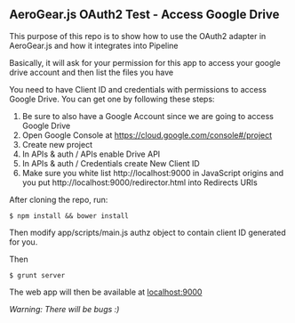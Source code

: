## AeroGear.js OAuth2 Test - Access Google Drive

This purpose of this repo is to show how to use the OAuth2 adapter in AeroGear.js and how it integrates into Pipeline

Basically, it will ask for your permission for this app to access your google drive account and then list the files you have

You need to have Client ID and credentials with permissions to access Google Drive. You can get one by following these steps:

1. Be sure to also have a Google Account since we are going to access Google Drive
2. Open Google Console at https://cloud.google.com/console#/project
3. Create new project
4. In APIs & auth / APIs enable Drive API
5. In APIs & auth / Credentials create New Client ID
6. Make sure you white list http://localhost:9000 in JavaScript origins and you put http://localhost:9000/redirector.html into Redirects URIs

After cloning the repo, run:

    $ npm install && bower install

Then modify app/scripts/main.js authz object to contain client ID generated for you.   

Then

    $ grunt server

The web app will then be available at [localhost:9000](http://localhost:9000)


_Warning: There will be bugs  :)_
